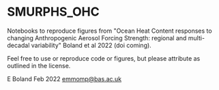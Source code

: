 # SMURPHS_OHC
Notebooks to reproduce figures from "Ocean Heat Content responses to changing Anthropogenic Aerosol Forcing Strength: regional and multi-decadal variability" Boland et al 2022 (doi coming).

Feel free to use or reproduce code or figures, but please attribute as outlined in the license.

E Boland Feb 2022 [emmomp@bas.ac.uk](mailto:emmomp@bas.ac.uk)
